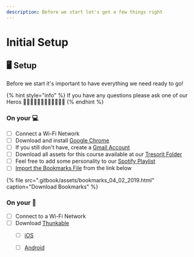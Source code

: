 ```yaml
---
description: Before we start let's get a few things right
---
```


# Initial Setup

## 🖥 Setup

Before we start it's important to have everything we need ready to go!

{% hint style="info" %}
If you have any questions please ask one of our Heros  🦸🏻‍♀️🦸🏻‍♂️🦹🏽‍♀️🦹🏼‍♂️
{% endhint %}

### On your 💻

* [ ] Connect a Wi-Fi Network
* [ ] Download and install [Google Chrome](https://www.google.com/chrome/)
* [ ] If you still don't have, create a [Gmail Account](https://accounts.google.com/signup)
* [ ] Download all assets for this course available at our [Tresorit Folder](https://web.tresorit.com/l#bOzGmHaonEij9V1Nqv8btw)
* [ ] Feel free to add some personality to our [Spotify Playlist](https://open.spotify.com/user/renan.sigolo/playlist/2XUQnFSeVIPQjXcc3IOcwm?si=rNQIRIi1QdS-d0PcVyKskg)
* [ ] [Import the Bookmarks File](https://support.google.com/chrome/answer/96816?hl=en) from the link below

{% file src=".gitbook/assets/bookmarks\_04\_02\_2019.html" caption="Download Bookmarks" %}

### On your 📱

* [ ] Connect to a Wi-Fi Network
* [ ] Download [Thunkable](https://thunkable.com/#/)
  * [ ] [iOS](https://itunes.apple.com/au/app/thunkable-live/id1223262700?mt=8)
  * [ ] [Android](https://play.google.com/store/apps/details?id=com.thunkable.live)


